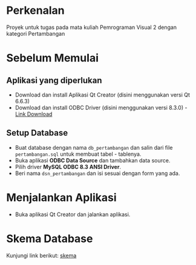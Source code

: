 # Perkenalan

Proyek untuk tugas pada mata kuliah Pemrograman Visual 2 dengan kategori Pertambangan

# Sebelum Memulai

  ## Aplikasi yang diperlukan

- Download dan install Aplikasi Qt Creator (disini menggunakan versi Qt 6.6.3)
- Download dan install ODBC Driver (disini menggunakan versi 8.3.0) - [Link Download](https://dev.mysql.com/downloads/connector/odbc/)

## Setup Database

- Buat database dengan nama `db_pertambangan` dan salin dari file `pertambangan.sql` untuk membuat tabel - tablenya.
- Buka aplikasi <b>ODBC Data Source</b> dan tambahkan data source.
- Pilih driver <b>MySQL ODBC 8.3 ANSI Driver</b>.
- Beri nama `dsn_pertambangan` dan isi sesuai dengan form yang ada.

# Menjalankan Aplikasi

- Buka aplikasi Qt Creator dan jalankan aplikasi.

# Skema Database

Kunjungi link berikut: [skema](https://www.plantuml.com/plantuml/uml/TP7VQeCm5CRlynHv0LzWZ56S-oEH8QrbbtA6eGqzYSKaR6NktPVLHaucUlSxVtA-xtDZ7GpEQsJIEEKkV6_bmByP3zzRAUwuar-EtzVYuLhAiga36gRM5PyqA2IyxL4IhC7QptxeRgKV5c-zAuGB7ATheci3hntKiPayKExhgBLl0wniL_q9h9gQSNed23S7R7Cv89pyloavq3qXtKA3W3DWLA5RSLxpK1hhm2Gw2jJj2w1QFFe87PW3c3cQK5YFXjnylZLpZs2eGpXwoYGlibM1TsIeyc2fskALK9bGar3zHrtlFr0IKriPh5gmQdOLAcjf4Sz4OB7BgOI4ceJgG4H239IFOvQDu_JN5jKG2MEpp5YDKsmZJUSr_W80)